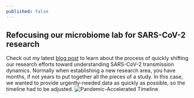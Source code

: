 ```yaml
---
published: false
---
```

## Refocusing our microbiome lab for SARS-CoV-2 research

Check out my latest [blog post](https://www.biotechniques.com/coronavirus-news/opinion_refocusing-our-microbiome-lab-for-sars-cov-2-research/) to learn about the process of quickly shifting our research efforts toward understanding SARS-CoV-2 transmission dynamics. Normally when establishing a new research area, you have months, if not years to put together all the pieces of a study. In this case, we wanted to provide urgently-needed data as quickly as possible, so the timeline had to be adjusted. 
![Pandemic-Accelerated Timeline]({{site.baseurl}}/_posts/timeline.jpg)




